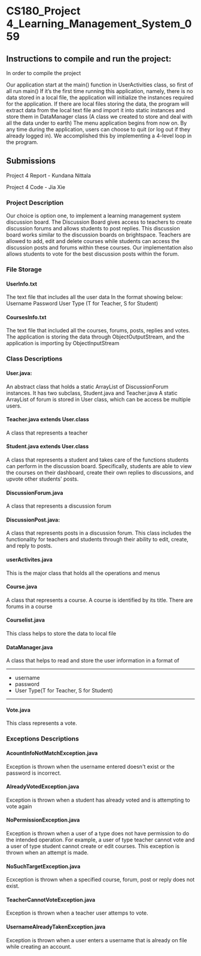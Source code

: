 # CS180_Project 4_Learning_Management_System_059

## Instructions to compile and run the project:

In order to compile the project

Our application start at the main() function in UserActivities class, so first of all run main()
If it’s the first time running this application, namely, there is no data stored in a local file, the application will initialize the instances required for the application. If there are local files storing the data, the program will extract data from the local text file and import it into static instances and store them in DataManager class (A class we created to store and deal with all the data under to earth)
The menu application begins from now on. By any time during the application, users can choose to quit (or log out if they already logged in). We accomplished this by implementing a 4-level loop in the program.


## Submissions

Project 4 Report - Kundana Nittala

Project 4 Code - Jia Xie

### Project Description
Our choice is option one, to implement a learning management system discussion board. The Discussion Board gives access to teachers to create discussion forums and allows students to post replies. This discussion board works similar to the discussion boards on brightspace. Teachers are allowed to add, edit and delete courses while students can access the discussion posts and forums within these courses. Our implementation also allows students to vote for the best discussion posts within the forum.

### File Storage

#### UserInfo.txt
The text file that includes all the user data
In the format showing below:
Username
Password
User Type (T for Teacher, S for Student)


#### CoursesInfo.txt
The text file that included all the courses, forums, posts, replies and votes.
The application is storing the data through ObjectOutputStream, and the application is importing by ObjectInputStream


### Class Descriptions

#### User.java:
An abstract class that holds a static ArrayList of DiscussionForum instances.
It has two subclass, Student.java and Teacher.java
A static ArrayList of forum is stored in User class, which can be access be multiple users.
#### Teacher.java extends User.class
A class that represents a teacher

#### Student.java extends User.class
A class that represents a student and takes care of the functions students can perform in the discussion board. Specifically, students are able to view the courses on their dashboard, create their own replies to discussions, and upvote other students' posts.

#### DiscussionForum.java
A class that represents a discussion forum

#### DiscussionPost.java:
A class that represents posts in a discussion forum. This class includes the functionality for teachers and students through their ability to edit, create, and reply to posts.

#### userActivites.java
This is the major class that holds all the operations and menus

#### Course.java
A class that represents a course. A course is identified by its title. There are forums in a course

#### Courselist.java
This class helps to store the data to local file

#### DataManager.java
A class that helps to read and store the user information in a format of
 * ************************************
 * username
 * password
 * User Type(T for Teacher, S for Student)
 * ************************************

#### Vote.java
This class represents a vote.

### Exceptions Descriptions

#### AcountInfoNotMatchException.java
Exception is thrown when the username entered doesn't exist or the password is incorrect.

#### AlreadyVotedException.java
Exception is thrown when a student has already voted and is attempting to vote again

#### NoPermissionException.java
Exception is thrown when a user of a type does not have permission to do the intended operation. For example, a user of type teacher cannot vote and a user of type student cannot create or edit courses. This exception is thrown when an attempt is made.

#### NoSuchTargetException.java
Ecxception is thrown when a specified course, forum, post or reply does not exist.

#### TeacherCannotVoteException.java
Exception is thrown when a teacher user attemps to vote.

#### UsernameAlreadyTakenException.java
Exception is thrown when a user enters a username that is already on file while creating an account.


